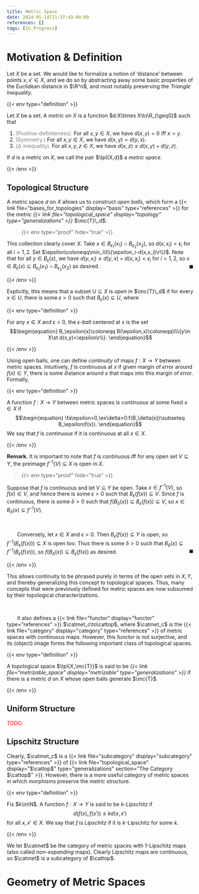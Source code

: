 ```yaml
---
title: Metric Space
date: 2024-05-14T21:37:43-04:00
references: []
tags: [In_Progress]
---
```


# Motivation & Definition

Let $X$ be a set. We would like to formalize a notion of ‘distance’ between points $x,x'\in X$, and we do so by abstracting away some basic properties of the Euclidean distance in $\R^n$, and most notably preserving the *Triangle Inequality*.

{{< env type="definition" >}}

Let $X$ be a set. A *metric* on $X$ is a function $d:X\times X\to\R_{\geq0}$ such that
1. <span style="color:gray">(Positive-definiteness).</span> For all $x,y\in X$, we have $d(x,y)=0$ iff $x=y$.
2. <span style="color:gray">(Symmetry.)</span> For all $x,y\in X$, we have $d(x,y)=d(y,x)$.
3. <span style="color:gray">($\Delta$-inequality).</span> For all $x,y,z\in X$, we have $d(x,z)\leq d(x,y)+d(y,z)$.

If $d$ is a metric on $X$, we call the pair $\tpl{X,d}$ a *metric space*.

{{< /env >}}

## Topological Structure

A metric space $d$ on $X$ allows us to construct *open balls*, which form a {{< link file="bases_for_topologies" display="basis" type="references" >}} for the *metric {{< link file="topological_space" display="topology" type="generalizations" >}}* $\mc{T}\_d$:

>{{< env type="proof" hide="true" >}}

This collection clearly cover $X$. Take $x\in B_{\epsilon_1}(x_1)\cap B_{\epsilon_2}(x_2)$, so $d(x,x_i)<\epsilon_i$ for all $i=1,2$. Set $\epsilon\coloneqq\min_i\l\\{\epsilon_i-d(x,x_i)\r\\}$. Note that for all $y\in B_\epsilon(x)$, we have $d(y,x_i)\leq d(y,x)+d(x,x_i)<\epsilon_i$ for $i=1,2$, so $x\in B_\epsilon(x)\subseteq B_{\epsilon_1}(x_1)\cap B_{\epsilon_2}(x_2)$ as desired.<span style="float:right;">$\blacksquare$</span>

{{< /env >}}

Explicitly, this means that a subset $U\subseteq X$ is *open* in $\mc{T}\_d$ if for every $x\in U$, there is some $\epsilon>0$ such that $B_\epsilon(x)\subseteq U$, where

{{< env type="definition" >}}

For any $x\in X$ and $\epsilon>0$, the *$\epsilon$-ball* centered at $x$ is the set
$$\begin{equation}
    B_\epsilon(x)\coloneqq B(\epsilon,x)\coloneqq\l\\{y\in X\st d(x,y)<\epsilon\r\\}.
\end{equation}$$

{{< /env >}}

Using open balls, one can define *continuity* of maps $f:X\to Y$ between metric spaces. Intuitively, $f$ is continuous at $x$ if given margin of $\epsilon$rror around $f(x)\in Y$, there is some $\delta$istance around $x$ that maps into this margin of $\epsilon$rror. Formally,

{{< env type="definition" >}}

A function $f:X\to Y$ between metric spaces is *continuous* at some fixed $x\in X$ if
$$\begin{equation}
    \fa\epsilon>0,\ex\delta>0:f(B_\delta(x))\subseteq B_\epsilon(f(x)).
\end{equation}$$
We say that $f$ is *continuous* if it is continuous at all $x\in X$.

{{< /env >}}

**Remark.** It is important to note that $f$ is continuous iff for any open set $V\subseteq Y$, the preimage $f^{-1}(V)\subseteq X$ is open in $X$.

>{{< env type="proof" hide="true" >}}

Suppose that $f$ is continuous and let $V\subseteq Y$ be open. Take $x\in f^{-1}(V)$, so $f(x)\in V$, and hence there is some $\epsilon>0$ such that $B_\epsilon(f(x))\subseteq V$. Since $f$ is continuous, there is some $\delta>0$ such that $f(B_\delta(x))\subseteq B_\epsilon(f(x))\subseteq V$, so $x\in B_\delta(x)\subseteq f^{-1}(V)$.

<br>

&emsp;&emsp;Conversely, let $x\in X$ and $\epsilon>0$. Then $B_\epsilon(f(x))\subseteq Y$ is open, so $f^{-1}(B_\epsilon(f(x)))\subseteq X$ is open too. Thus there is some $\delta>0$ such that $B_\delta(x)\subseteq f^{-1}(B_\epsilon(f(x)))$, so $f(B_\delta(x))\subseteq B_\epsilon(f(x))$ as desired.<span style="float:right;">$\blacksquare$</span>

{{< /env >}}

This allows continuity to be phrased purely in terms of the open sets in $X,Y$, and thereby generalizing this concept to topological spaces. Thus, many concepts that were previously defined for metric spaces are now subsumed by their topological characterizations.

<br>

&emsp;&emsp;It also defines a {{< link file="functor" display="functor" type="references" >}} $\catmet_c\to\cattop$, where $\catmet_c$ is the {{< link file="category" display="category" type="references" >}} of metric spaces with continuous maps. However, this functor is not surjective, and its (object) image forms the following important class of topological spaces.

{{< env type="definition" >}}

A topological space $\tpl{X,\mc{T}}$ is said to be *{{< link file="metrizable_space" display="metrizable" type="generalizations" >}}* if there is a metric $d$ on $X$ whose open balls generate $\mc{T}$.

{{< /env >}}

## Uniform Structure

<span style="color:red">TODO.</span>

<div class="space"></div>

## Lipschitz Structure

Clearly, $\catmet_c$ is a {{< link file="subcategory" display="subcategory" type="references" >}} of {{< link file="topological_space" display="$\cattop$" type="generalizations" section="The Category $\cattop$" >}}. However, there is a more useful category of metric spaces in which morphisms preserve the metric structure.

{{< env type="definition" >}}

Fix $k\in\N$. A function $f:X\to Y$ is said to be *$k$-Lipschitz* if
$$\begin{equation}
    d(f(x),f(x'))\leq kd(x,x')
\end{equation}$$
for all $x,x'\in X$. We say that $f$ is *Lipschitz* if it is $k$-Lipschitz for some $k$.

{{< /env >}}

We let $\catmet$ be the category of metric spaces with $1$-Lipschitz maps (also called *non-expanding* maps). Clearly Lipschitz maps are continuous, so $\catmet$ is a subcategory of $\cattop$.

# Geometry of Metric Spaces
